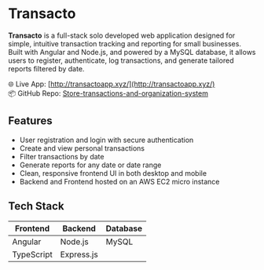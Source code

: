 # Transacto

**Transacto** is a full-stack solo developed web application designed for simple, intuitive transaction tracking and reporting for small businesses. Built with Angular and Node.js, and powered by a MySQL database, it allows users to register, authenticate, log transactions, and generate tailored reports filtered by date.

🌐 Live App: [http://transactoapp.xyz/](http://transactoapp.xyz/)  
📦 GitHub Repo: [Store-transactions-and-organization-system](https://github.com/alaricomv/Store-transactions-and-organization-system)

## Features

- User registration and login with secure authentication  
- Create and view personal transactions  
- Filter transactions by date  
- Generate reports for any date or date range  
- Clean, responsive frontend UI in both desktop and mobile 
- Backend and Frontend hosted on an AWS EC2 micro instance  

## Tech Stack

| Frontend | Backend  | Database |
|----------|----------|----------|
| Angular  | Node.js  | MySQL    |
| TypeScript | Express.js | |
